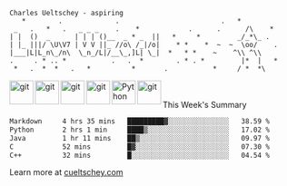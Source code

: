```
Charles Ueltschey - aspiring
   *        .             .                         .   * 
 _   .   *   .   _ _ _    .    *            .      .      /\    *        
| |  ()  _      | | | ()__  _ * _  ||   *     *         _/_*\_ . 
| |_ |||/ \U\V7 | V V ||_ //o\ /_|/o|    * *    *  ~  ~  \oo/    . 
|___|L|L_n\_/n\  \_n_/L|/__\_,]L| \_|  *   * *    ~    ^\\ ^\\ 
.     . * .. *           .   .  *        . * . *         |*  |   *
 *   .  *  *   .   *          *       .           *     / *  *\
```

<a href="https://www.gnu.org/" target="_blank"> <img src="https://raw.githubusercontent.com/rahul-jha98/github_readme_icons/main/language_and_tools/square/bash/bash.svg" align="left" alt="git" height='42px'/> </a>
<a href="https://en.wikipedia.org/wiki/C_(programming_language)" target="_blank"> <img src="https://raw.githubusercontent.com/rahul-jha98/github_readme_icons/main/language_and_tools/square/c/c.svg" align="left" alt="git" height='42px'/> </a>
<a href="https://cplusplus.com/" target="_blank"> <img src="https://raw.githubusercontent.com/rahul-jha98/github_readme_icons/main/language_and_tools/square/c++/c++.svg" align="left" alt="git" height='42px'/> </a>
<a href="https://docker.com/" target="_blank"> <img src="https://raw.githubusercontent.com/rahul-jha98/github_readme_icons/main/language_and_tools/square/docker/docker.svg" align="left" alt="git" height='42px'/> </a>
<a href="https://www.python.org" target="_blank"><img align="left" alt="Python" height ="42px" src="https://raw.githubusercontent.com/rahul-jha98/github_readme_icons/main/language_and_tools/square/python/python.svg"></a>
<a href="https://git-scm.com/" target="_blank"> <img src="https://raw.githubusercontent.com/rahul-jha98/github_readme_icons/main/language_and_tools/square/git-scm/git-scm.svg" align="left" alt="git" height='42px'/> </a>


<br></br>
This Week's Summary
<!--START_SECTION:waka-->

```txt
Markdown     4 hrs 35 mins   █████████▓░░░░░░░░░░░░░░░   38.59 %
Python       2 hrs 1 min     ████▒░░░░░░░░░░░░░░░░░░░░   17.02 %
Java         1 hr 11 mins    ██▒░░░░░░░░░░░░░░░░░░░░░░   09.97 %
C            52 mins         █▓░░░░░░░░░░░░░░░░░░░░░░░   07.30 %
C++          32 mins         █░░░░░░░░░░░░░░░░░░░░░░░░   04.54 %
```

<!--END_SECTION:waka-->

Learn more at [cueltschey.com](https://cueltschey.com)
